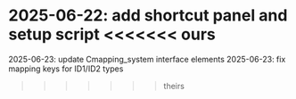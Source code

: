 2025-06-22: add shortcut panel and setup script
<<<<<<< ours
=======
2025-06-23: update Cmapping_system interface elements
2025-06-23: fix mapping keys for ID1/ID2 types

>>>>>>> theirs
